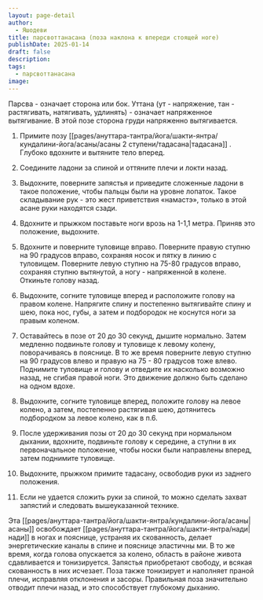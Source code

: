 ```yaml
---
layout: page-detail
author:
  - Яшодеви
title: парсвоттанасана (поза наклона к впереди стоящей ноге)
publishDate: 2025-01-14
draft: false
description: 
tags:
  - парсвоттанасана
image:
---
```

Парсва - означает сторона или бок. Уттана (ут - напряжение, тан - растягивать, натягивать, удлинять) - означает напряженное вытягивание. В этой позе сторона груди напряженно вытягивается. 

1. Примите позу [[pages/ануттара-тантра/йога/шакти-янтра/кундалини-йога/асаны/асаны 2 ступени/тадасана|тадасана]] . Глубоко вдохните и вытяните тело вперед. 

2. Соедините ладони за спиной и оттяните плечи и локти назад. 

3. Выдохните, поверните запястья и приведите сложенные ладони в такое положение, чтобы пальцы были на уровне лопаток. Такое складывание рук - это жест приветствия «намастэ», только в этой асане руки находятся сзади. 

4. Вдохните и прыжком поставьте ноги врозь на 1-1,1 метра. Приняв это положение, выдохните. 

5. Вдохните и поверните туловище вправо. Поверните правую ступню на 90 градусов вправо, сохраняя носок и пятку в линию с туловищем. Поверните левую ступню на 75-80 градусов вправо, сохраняя ступню вытянутой, а ногу - напряженной в колене. Откиньте голову назад. 

6. Выдохните, согните туловище вперед и расположите голову на правом колене. Напрягите спину и постепенно вытягивайте спину и шею, пока нос, губы, а затем и подбородок не коснутся ноги за правым коленом. 

7. Оставайтесь в позе от 20 до 30 секунд, дышите нормально. Затем медленно подвиньте голову и туловище к левому колену, поворачиваясь в пояснице. В то же время поверните левую ступню на 90 градусов влево и правую на 75 - 80 градусов тоже влево. Поднимите туловище и голову и отведите их насколько возможно назад, не сгибая правой ноги. Это движение должно быть сделано на одном вдохе. 

8. Выдохните, согните туловище вперед, положите голову на левое колено, а затем, постепенно растягивая шею, дотянитесь подбородком за левое колено, как в п.6. 

9. После удерживания позы от 20 до 30 секунд при нормальном дыхании, вдохните, подвиньте голову к середине, а ступни в их первоначальное положение, чтобы носки были направлены вперед, затем поднимите туловище. 

10. Выдохните, прыжком примите тадасану, освободив руки из заднего положения. 

11. Если не удается сложить руки за спиной, то можно сделать захват запястий и следовать вышеуказанной технике. 

Эта [[pages/ануттара-тантра/йога/шакти-янтра/кундалини-йога/асаны|асаны]] освобождает [[pages/ануттара-тантра/йога/шакти-янтра/нади|нади]] в ногах и пояснице, устраняя их скованность, делает энергетические каналы в спине и пояснице эластичны ми. В то же время, когда голова опускается за колено, область в районе живота сдавливается и тонизируется. Запястья приобретают свободу, и всякая скованность в них исчезает. Поза также тонизирует и наполняет праной плечи, исправляя отклонения и засоры. Правильная поза значительно отводит плечи назад, и это способствует глубокому дыханию. 